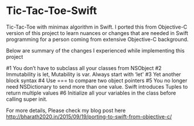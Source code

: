 # Tic-Tac-Toe-Swift
Tic-Tac-Toe with minimax algorithm in Swift. I ported this from Objective-C version of this project to learn nuances or changes that are needed in Swift programming for a person coming from extensive Objective-C background.

Below are summary of the changes I experienced while implementing this project

#1 You don’t have to subclass all your classes from NSObject
#2 Immutability is let, Mutability is var. Always start with ‘let'
#3 Yet another block syntax 
#4 Use === to compare two object pointers
#5 You no longer need NSDictionary to send more than one value. Swift introduces Tuples to return multiple values
#6 Initialize all your variables in the class before calling super init.

For more details, Please check my blog post here http://bharath2020.in/2015/09/19/porting-to-swift-from-objective-c/

